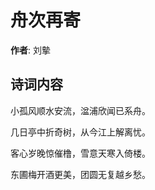 # 舟次再寄

**作者**: 刘摰

## 诗词内容

小孤风顺水安流，湓浦欣闻已系舟。

几日亭中折奇树，从今江上解离忧。

客心岁晚惊催橹，雪意天寒入倚楼。

东圃梅开酒更美，团圆无复越乡愁。

